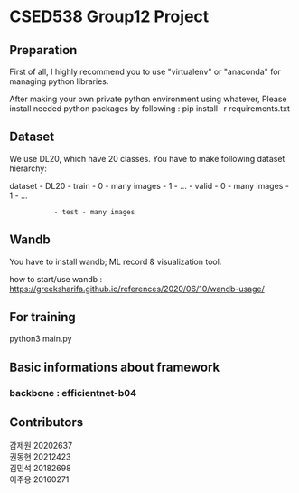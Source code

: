 # CSED538 Group12 Project

## Preparation
First of all, I highly recommend you to use "virtualenv" or "anaconda" for managing python libraries.

After making your own private python environment using whatever, Please install needed python packages by following : pip install -r requirements.txt

## Dataset
We use DL20, which have 20 classes.
You have to make following dataset hierarchy:

dataset - DL20 - train - 0 - many images
                       - 1
                       - ...
               - valid - 0 - many images
                       - 1
                       - ...
        
               - test - many images
               
                     

## Wandb
You have to install wandb; ML record & visualization tool.

how to start/use wandb : https://greeksharifa.github.io/references/2020/06/10/wandb-usage/

## For training
python3 main.py

## Basic informations about framework
### backbone : efficientnet-b04 

## Contributors
감제원 20202637    
권동현 20212423     
김민석 20182698    
이주용 20160271
